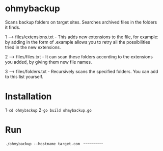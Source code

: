 
# ohmybackup #

Scans backup folders on target sites. Searches archived files in the folders it finds.


1 --> files/extensions.txt - This adds new extensions to the file, for example: by adding in the form of .example allows you to retry all the possibilities tried in the new extensions.

2 --> files/files.txt - It can scan these folders according to the extensions you added, by giving them new file names.

3 --> files/folders.txt - Recursively scans the specified folders. You can add to this list yourself.


# Installation #
1-`cd ohmybackup`
2-`go build ohmybackup.go`

# Run #

`./ohmybackup --hostname target.com `
                         ----------

